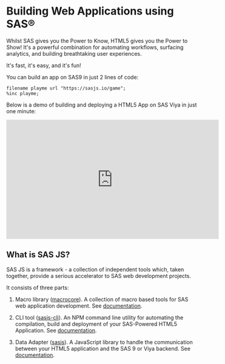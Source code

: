 Building Web Applications using SAS®
====================

Whilst SAS gives you the Power to Know, HTML5 gives you the Power to Show!  It's a powerful combination for automating workflows, surfacing analytics, and building breathtaking user experiences.

It's fast, it's easy, and it's fun!

You can build an app on SAS9 in just 2 lines of code:

```sas
filename playme url "https://sasjs.io/game";
%inc playme;
```

Below is a demo of building and deploying a HTML5 App on SAS Viya in just one minute:

<iframe width="560" height="315" src="https://www.youtube.com/embed/WwGptgvSqSw" frameborder="0" allow="accelerometer; autoplay; encrypted-media; gyroscope; picture-in-picture" allowfullscreen></iframe>

What is SAS JS?
---------------------
SAS JS is a framework - a collection of independent tools which, taken together, provide a serious accelerator to SAS web development projects.

It consists of three parts:

1. Macro library ([macrocore](https://github.com/sasjs/core)).  A collection of macro based tools for SAS web application development.  See [documentation](https://core.sasjs.io).

2. CLI tool ([sasjs-cli](https://github.com/sasjs/cli)).  An NPM command line utility for automating the compilation, build and deployment of your SAS-Powered HTML5 Application.  See [documentation](https://cli.sasjs.io).

3. Data Adapter ([sasjs](https://github.com/sasjs/adapter)). A JavaScript library to handle the communication between your HTML5 application and the SAS 9 or Viya backend.  See [documentation](https://adapter.sasjs.io).


<meta name="description" content="Build awesome HTML5 web applications on SAS9 and Viya with the SASjs framework">
